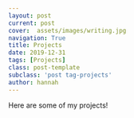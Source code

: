 ```yaml
---
layout: post
current: post
cover:  assets/images/writing.jpg
navigation: True
title: Projects
date: 2019-12-31
tags: [Projects]
class: post-template
subclass: 'post tag-projects'
author: hannah
---
```


Here are some of my projects!
